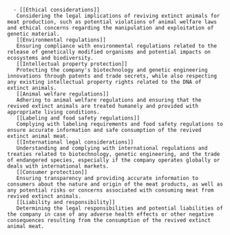       - [[Ethical considerations]]
       Considering the legal implications of reviving extinct animals for meat production, such as potential violations of animal welfare laws and ethical concerns regarding the manipulation and exploitation of genetic material.
       [[Environmental regulations]]
       Ensuring compliance with environmental regulations related to the release of genetically modified organisms and potential impacts on ecosystems and biodiversity.
       [[Intellectual property protection]]
       Protecting the company's biotechnology and genetic engineering innovations through patents and trade secrets, while also respecting any existing intellectual property rights related to the DNA of extinct animals.
       [[Animal welfare regulations]]
       Adhering to animal welfare regulations and ensuring that the revived extinct animals are treated humanely and provided with appropriate living conditions.
       [[Labeling and food safety regulations]]
       Complying with labeling requirements and food safety regulations to ensure accurate information and safe consumption of the revived extinct animal meat.
       [[International legal considerations]]
       Understanding and complying with international regulations and treaties related to biotechnology, genetic engineering, and the trade of endangered species, especially if the company operates globally or deals with international markets.
       [[Consumer protection]]
       Ensuring transparency and providing accurate information to consumers about the nature and origin of the meat products, as well as any potential risks or concerns associated with consuming meat from revived extinct animals.
       [[Liability and responsibility]]
       Determining the legal responsibilities and potential liabilities of the company in case of any adverse health effects or other negative consequences resulting from the consumption of the revived extinct animal meat.


